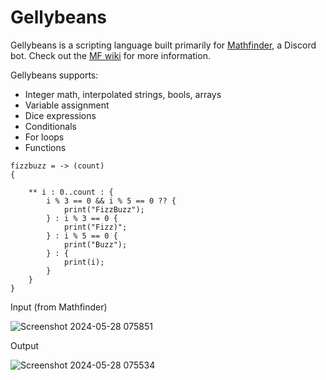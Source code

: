# Gellybeans

Gellybeans is a scripting language built primarily for [Mathfinder](https://github.com/Gellybean/MathfinderBot), a Discord bot. Check out the [MF wiki](https://github.com/Gellybean/MathfinderBot/wiki) for more information.

Gellybeans supports:
- Integer math, interpolated strings, bools, arrays
- Variable assignment
- Dice expressions
- Conditionals
- For loops
- Functions

```
fizzbuzz = -> (count)
{
	
	** i : 0..count : {
		i % 3 == 0 && i % 5 == 0 ?? {
			print("FizzBuzz");
		} : i % 3 == 0 {
			print("Fizz)";
		} : i % 5 == 0 {
			print("Buzz");
		} : {
			print(i);
		}				
	}
}

```

Input (from Mathfinder)

![Screenshot 2024-05-28 075851](https://github.com/Gellybean/Gellybeans/assets/10622391/8f23842a-27cd-4f65-b110-e0c78cef178a)


Output 

![Screenshot 2024-05-28 075534](https://github.com/Gellybean/Gellybeans/assets/10622391/7c4f40b9-be5e-42c5-bf58-68b6a0a96e5e)

